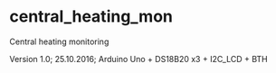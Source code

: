 # central_heating_mon
Central heating monitoring

Version 1.0; 25.10.2016; Arduino Uno + DS18B20 x3 + I2C_LCD + BTH

